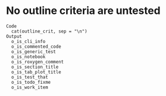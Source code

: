 # No outline criteria are untested

    Code
      cat(outline_crit, sep = "\n")
    Output
      o_is_cli_info
      o_is_commented_code
      o_is_generic_test
      o_is_notebook
      o_is_roxygen_comment
      o_is_section_title
      o_is_tab_plot_title
      o_is_test_that
      o_is_todo_fixme
      o_is_work_item

